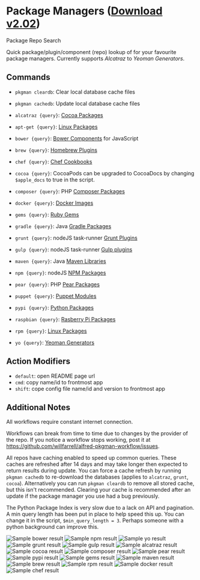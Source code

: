 # Package Managers ([Download v2.02](https://raw.github.com/willfarrell/alfred-pkgman-workflow/master/Package%20Managers.alfredworkflow))

Package Repo Search

Quick package/plugin/component (repo) lookup of for your favourite package managers. Currently supports *Alcatraz* to *Yeoman Generators*.

## Commands

* `pkgman cleardb`: Clear local database cache files
* `pkgman cachedb`: Update local database cache files

* `alcatraz {query}`: [Cocoa Packages](http://alcatraz.io/)
* `apt-get {query}`: [Linux Packages](https://apps.ubuntu.com)
* `bower {query}`: [Bower Components](http://bower.io) for JavaScript
* `brew {query}`: [Homebrew Plugins](http://braumeister.org)
* `chef {query}`: [Chef Cookbooks](http://supermarket.getchef.com)
* `cocoa {query}`: CocoaPods can be upgraded to CocoaDocs by changing `$apple_docs` to true in the script.
* `composer {query}`: PHP [Composer Packages](http://getcomposer.org)
* `docker {query}`: [Docker Images](http://www.docker.io)
* `gems {query}`: [Ruby Gems](http://rubygems.org)
* `gradle {query}`: Java [Gradle Packages](http://www.gradle.org)
* `grunt {query}`: nodeJS task-runner [Grunt Plugins](http://gruntjs.com)
* `gulp {query}`: nodeJS task-runner [Gulp plugins](http://gulpjs.com)
* `maven {query}`: Java [Maven Libraries](http://mvnrepository.com)
* `npm {query}`: nodeJS [NPM Packages](https://www.npmjs.org)
* `pear {query}`: PHP [Pear Packages](http://pear.php.net)
* `puppet {query}`: [Puppet Modules](https://forge.puppetlabs.com)
* `pypi {query}`: [Python Packages](https://pypi.python.org)
* `raspbian {query}`: [Rasberry Pi Packages](http://www.raspbian.org)
* `rpm {query}`: [Linux Packages](http://rpmfind.net)
* `yo {query}`: [Yeoman Generators](http://yoeman.io)

## Action Modifiers

* `default`: open README page url
* `cmd`: copy name/id to frontmost app
* `shift`: cope config file name/id and version to frontmost app

## Additional Notes

All workflows require constant internet connection.

Workflows can break from time to time due to changes by the provider of the repo. If you notice a workflow stops working, post it at https://github.com/willfarrell/alfred-pkgman-workflow/issues.

All repos have caching enabled to speed up common queries. These caches are refreshed after 14 days and may take longer then expected to return results during update. You can force a cache refresh by running `pkgman cachedb` to re-download the databases (applies to `alcatraz`, `grunt`, `cocoa`). Alternatively you can run `pkgman cleardb` to remove all stored cache, but this isn't recommended. Clearing your cache is recommended after an update if the package manager you use had a bug previously.

The Python Package Index is very slow due to a lack on API and pagination. A min query length has been put in place to help speed this up. You can change it in the script, `$min_query_length = 3`. Perhaps someone with a python background can improve this.

![][bower]
![][npm]
![][yo]
![][grunt]
![][gulp]
![][alcatraz]
![][cocoa]
![][composer]
![][pear]
![][pypi]
![][gems]
![][maven]
![][brew]
![][rpm]
![][docker]
![][chef]

[alcatraz]: ./screenshots/alcatraz.png "Sample alcatraz result"
[bower]: ./screenshots/bower.png "Sample bower result"
[brew]: ./screenshots/brew.png "Sample brew result"
[chef]: ./screenshots/chef.png "Sample chef result"
[cocoa]: ./screenshots/cocoa.png "Sample cocoa result"
[composer]: ./screenshots/composer.png "Sample composer result"
[docker]: ./screenshots/docker.png "Sample docker result"
[gems]: ./screenshots/gems.png "Sample gems result"
[grunt]: ./screenshots/grunt.png "Sample grunt result"
[gulp]: ./screenshots/gulp.png "Sample gulp result"
[maven]: ./screenshots/maven.png "Sample maven result"
[npm]: ./screenshots/npm.png "Sample npm result"
[pear]: ./screenshots/pear.png "Sample pear result"
[pypi]: ./screenshots/pypi.png "Sample pypi result"
[rpm]: ./screenshots/rpm.png "Sample rpm result"
[yo]: ./screenshots/yo.png "Sample yo result"

